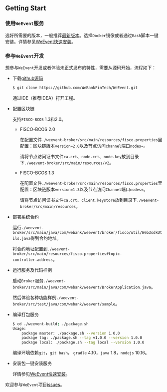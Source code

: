 ## Getting Start

### 使用`WeEvent`服务

选好所需要的版本，一般推荐[最新版本](https://github.com/WeBankFinTech/WeEvent/releases)。选择`Docker`镜像或者通过`Bash`脚本一键安装。详情参见[WeEvent快速安装](../install/quickinstall.html)。

### 参与`WeEvent`开发

想参与`WeEvent`开发或者体验未正式发布的特性，需要从源码开始，流程如下：

- 下载[github源码](https://github.com/WeBankFinTech/WeEvent)

  ```bash
  $ git clone https://github.com/WeBankFinTech/WeEvent.git
  ```

  通过IDE（推荐IDEA）打开工程。

- 配置区块链

  支持`FISCO-BCOS` 1.3和2.0。
  
  - FISCO-BCOS 2.0
  
    在配置文件`./weevent-broker/src/main/resources/fisco.properties`里配置：区块链版本`version=2.0`以及节点访问`channel`端口`nodes=`。
  
    请将节点访问证书文件`ca.crt`、`node.crt`、`node.key`放到目录下`./weevent-broker/src/main/resources/v2`。
  
  - FISCO-BCOS 1.3
  
    在配置文件`./weevent-broker/src/main/resources/fisco.properties`里配置：区块链版本`version=1.3`以及节点访问`Channel`端口`nodes=`。
  
    请将节点访问证书文件`ca.crt`、`client.keystore`放到目录下`./weevent-broker/src/main/resources`。
  
- 部署系统合约

  运行`./weevent-broker/src/main/java/com/webank/weevent/broker/fisco/util/Web3sdkUtils.java`得到合约地址。
  
  将合约地址配置到`./weevent-broker/src/main/resources/fisco.properties#topic-controller.address`。
  
- 运行服务及代码样例

  启动`Broker`服务`./weevent-broker/src/main/java/com/webank/weevent/BrokerApplication.java`。
  
  然后体验各种功能样例`./weevent-broker/src/test/java/com/webank/weevent/sample`。
  
- 编译打包服务

  ```bash
  $ cd ./weevent-build; ./package.sh
  Usage:
      package master: ./package.sh --version 1.0.0
      package tag: ./package.sh --tag v1.0.0 --version 1.0.0
      package local: ./package.sh --tag local --version 1.0.0
  ```

  编译环境依赖`git`，`git bash`， `gradle` 4.10，`java` 1.8，`nodejs` 10.16。

- 安装包一键安装服务

  详情参见[WeEvent快速安装](../install/quickinstall.html)。


欢迎参与`WeEvent`项目[issues](https://github.com/WeBankFinTech/WeEvent/issues)。

